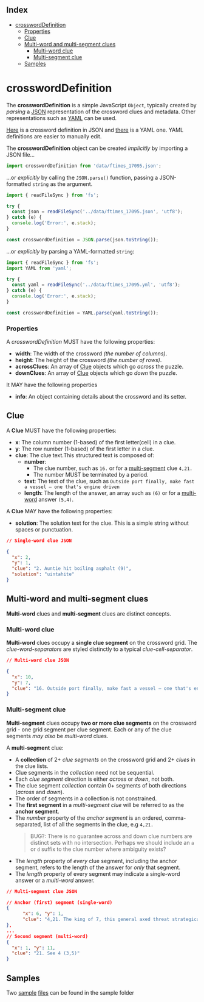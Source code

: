 ## Index <!-- omit from toc -->

- [crosswordDefinition](#crossworddefinition)
  - [Properties](#properties)
  - [Clue](#clue)
  - [Multi-word and multi-segment clues](#multi-word-and-multi-segment-clues)
    - [Multi-word clue](#multi-word-clue)
    - [Multi-segment clue](#multi-segment-clue)
  - [Samples](#samples)

# crosswordDefinition

The **crosswordDefinition** is a simple JavaScript `Object`, typically created by _parsing_ a [JSON][6] representation of the crossword clues and metadata. Other representations such as [YAML][7] can be used.

[Here][8] is a crossword definition in JSON and [there][9] is a YAML one. YAML definitions are easier to manually edit.

The **crosswordDefinition** object can be created _implicitly_ by importing a JSON file...

```js
import crosswordDefinition from 'data/ftimes_17095.json';
```

...or _explicitly_ by calling the `JSON.parse()` function, passing a JSON-formatted `string` as the argument.

```js
import { readFileSync } from 'fs';

try {
  const json = readFileSync('../data/ftimes_17095.json', 'utf8');
} catch (e) {
  console.log('Error:', e.stack);
}

const crosswordDefinition = JSON.parse(json.toString());
```

...or _explicitly_ by parsing a YAML-formatted `string`:

```js
import { readFileSync } from 'fs';
import YAML from 'yaml';

try {
  const yaml = readFileSync('../data/ftimes_17095.yml', 'utf8');
} catch (e) {
  console.log('Error:', e.stack);
}

const crosswordDefinition = YAML.parse(yaml.toString());
```

### Properties

A _crosswordDefinition_ MUST have the following properties:

- **width**: The width of the crossword _(the number of columns)_.
- **height**: The height of the crossword _(the number of rows)_.
- **acrossClues**: An array of [Clue][1] objects which go _across_ the puzzle.
- **downClues**: An array of [Clue][1] objects which go _down_ the puzzle.

It MAY have the following properties

- **info**: An object containing details about the crossword and its setter.

## Clue

A **Clue** MUST have the following properties:

- **x**: The column number (1-based) of the first letter(cell) in a clue.
- **y**: The row number (1-based) of the first letter in a clue.
- **clue**: The clue text.This structured text is composed of:
  - **number**:
    - The clue number, such as `16.` or for a [multi-segment][3] clue `4,21.`
    - The number MUST be terminated by a period.
  - **text**: The text of the clue, such as `Outside port finally, make fast a vessel – one that's engine driven`
  - **length**: The length of the answer, an array such as `(6)` or for a [multi-word][4] answer `(5,4)`.

A **Clue** MAY have the following properties:

- **solution**: The solution text for the clue. This is a simple string without spaces or punctuation.

```json
// Single-word clue JSON

{
  "x": 2,
  "y": 1,
  "clue": "2. Auntie hit boiling asphalt (9)",
  "solution": "uintahite"
}
```

## Multi-word and multi-segment clues

**Multi-word** clues and **multi-segment** clues are distinct concepts.

### Multi-word clue

**Multi-word** clues occupy a **single clue segment** on the crossword grid. The _clue-word-separators_ are styled distinctly to a typical _clue-cell-separator_.

```json
// Multi-word clue JSON

{
  "x": 10,
  "y": 7,
  "clue": "16. Outside port finally, make fast a vessel – one that's engine driven (5,4)"
}
```

### Multi-segment clue

**Multi-segment** clues occupy **two or more clue segments** on the crossword grid - one grid segment per clue segment. Each or any of the clue segments _may also_ be _multi-word_ clues.

A **multi-segment** clue:

- A **collection** of 2+ _clue segments_ on the crossword grid and 2+ _clues_ in the clue lists.
- Clue segments in the _collection_ need not be sequential.
- Each _clue segment_ direction is either _across_ or _down_, not both.
- The clue segment _collection_ contain 0+ segments of both directions (_across_ and _down_).
- The order of segments in a collection is not constrained.
- The **first segment** in a _multi-segment clue_ will be referred to as the **anchor segment**.
- The _number_ property of the _anchor segment_ is an ordered, comma-separated, list of all the segments in the clue, e.g `4,21.`
  > BUG?: There is no guarantee across and down clue numbers are distinct sets with no intersection. Perhaps we should include an `a` or `d` suffix to the clue number where ambiguity exists?
- The _length_ property of _every_ clue segment, including the anchor segment, refers to the length of the answer for _only_ that segment.
- The _length_ property of every segment may indicate a single-word answer or a _multi-word_ answer.

```json
// Multi-segment clue JSON

// Anchor (first) segment (single-word)
{
      "x": 6, "y": 1,
      "clue": "4,21. The king of 7, this general axed threat strategically (9)"
},
...
// Second segment (multi-word)
{
  "x": 1, "y": 11,
  "clue": "21. See 4 (3,5)"
}
```

## Samples

Two [sample][2] [files][5] can be found in the sample folder

[1]: #clue
[2]: ../sample/crosswords/alberich_4.json
[3]: #multi-segment-clue
[4]: #multi-word-and-multi-segment
[5]: ../sample/crosswords/guardian_quiptic_89.json
[6]: https://www.w3schools.com/whatis/whatis_json.asp
[7]: https://www.redhat.com/en/topics/automation/what-is-yaml
[8]: ../data/ftimes_17095.json
[9]: ../data/ftimes_17095.yml
